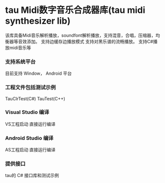 # tau Midi数字音乐合成器库(tau midi synthesizer lib)
该库具备Midi音乐解析播放，soundfont解析播放，支持混音，合唱，压缩器，均衡器等音效添加。
支持边缓存边播放模式
支持对黑乐谱的流畅播放。
支持C#播放midi音乐等


### 支持系统平台
目前支持
   Window， 
   Android 平台
   
### 工程文件包括测试示例
TauClrTest(C#)
TauTest(C++)

### Visual Studio 编译
VS工程启动 直接运行编译

### Android Studio 编译
AS工程启动 直接运行编译


### 提供接口
tau的 C# 接口库和测试示例

